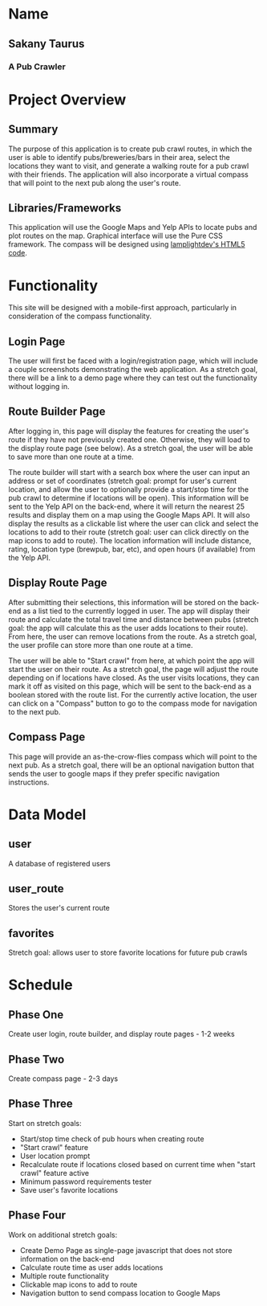 # Name
## Sakany Taurus
### A Pub Crawler

# Project Overview
## Summary
The purpose of this application is to create pub crawl routes, in which the user is able to identify pubs/breweries/bars in their area, select the locations they want to visit, and generate a walking route for a pub crawl with their friends. The application will also incorporate a virtual compass that will point to the next pub along the user's route.
## Libraries/Frameworks
This application will use the Google Maps and Yelp APIs to locate pubs and plot routes on the map. Graphical interface will use the Pure CSS framework. The compass will be designed using [lamplightdev's HTML5 code](https://github.com/lamplightdev/compass).

# Functionality
This site will be designed with a mobile-first approach, particularly in consideration of the compass functionality.
## Login Page
The user will first be faced with a login/registration page, which will include a couple screenshots demonstrating the web application. As a stretch goal, there will be a link to a demo page where they can test out the functionality without logging in.
## Route Builder Page
After logging in, this page will display the features for creating the user's route if they have not previously created one. Otherwise, they will load to the display route page (see below). As a stretch goal, the user will be able to save more than one route at a time.

The route builder will start with a search box where the user can input an address or set of coordinates (stretch goal: prompt for user's current location, and allow the user to optionally provide a start/stop time for the pub crawl to determine if locations will be open). This information will be sent to the Yelp API on the back-end, where it will return the nearest 25 results and display them on a map using the Google Maps API. It will also display the results as a clickable list where the user can click and select the locations to add to their route (stretch goal: user can click directly on the map icons to add to route). The location information will include distance, rating, location type (brewpub, bar, etc), and open hours (if available) from the Yelp API.

## Display Route Page
After submitting their selections, this information will be stored on the back-end as a list tied to the currently logged in user. The app will display their route and calculate the total travel time and distance between pubs (stretch goal: the app will calculate this as the user adds locations to their route). From here, the user can remove locations from the route. As a stretch goal, the user profile can store more than one route at a time.

The user will be able to "Start crawl" from here, at which point the app will start the user on their route. As a stretch goal, the page will adjust the route depending on if locations have closed.
As the user visits locations, they can mark it off as visited on this page, which will be sent to the back-end as a boolean stored with the route list. For the currently active location, the user can click on a "Compass" button to go to the compass mode for navigation to the next pub.

## Compass Page
This page will provide an as-the-crow-flies compass which will point to the next pub. As a stretch goal, there will be an optional navigation button that sends the user to google maps if they prefer specific navigation instructions.

# Data Model
## user
A database of registered users

## user_route
Stores the user's current route

## favorites
Stretch goal: allows user to store favorite locations for future pub crawls

# Schedule
## Phase One
Create user login, route builder, and display route pages - 1-2 weeks

## Phase Two
Create compass page - 2-3 days

## Phase Three
Start on stretch goals:
- Start/stop time check of pub hours when creating route
- "Start crawl" feature
- User location prompt
- Recalculate route if locations closed based on current time when "start crawl" feature active
- Minimum password requirements tester
- Save user's favorite locations

## Phase Four
Work on additional stretch goals:
- Create Demo Page as single-page javascript that does not store information on the back-end
- Calculate route time as user adds locations
- Multiple route functionality
- Clickable map icons to add to route
- Navigation button to send compass location to Google Maps
